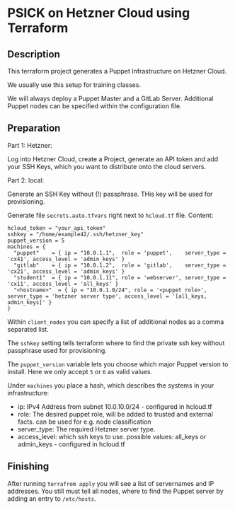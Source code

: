 # PSICK on Hetzner Cloud using Terraform

## Description

This terraform project generates a Puppet Infrastructure on Hetzner Cloud.

We usually use this setup for training classes.

We will always deploy a Puppet Master and a GitLab Server.
Additional Puppet nodes can be specified within the configuration file.

## Preparation

Part 1: Hetzner:

Log into Hetzner Cloud, create a Project, generate an API token and add your SSH Keys, which you want to distribute onto the cloud servers.


Part 2: local:

Generate an SSH Key without (!) passphrase. THis key will be used for provisioning.

Generate file `secrets.auto.tfvars` right next to `hcloud.tf` file.
Content:

    hcloud_token = "your_api_token"
    sshkey = "/home/example42/.ssh/hetzner_key"
    puppet_version = 5
    machines = {
      "puppet"    = { ip = "10.0.1.1",  role = 'puppet',    server_type = 'cx41', access_level = 'admin_keys' }
      "gitlab"    = { ip = "10.0.1.2",  role = 'gitlab',    server_type = 'cx21', access_level = 'admin_keys' }
      "student1"  = { ip = "10.0.1.11", role = 'webserver', server_type = 'cx11', access_level = 'all_keys' }
      "<hostname>"  = { ip = "10.0.1.0/24", role = '<puppet role>', server_type = 'hetzner server type', access_level = '[all_keys, admin_keys]' }
    }

Within `client_nodes` you can specify a list of additional nodes as a comma separated list.

The `sshkey` setting tells terraform where to find the private ssh key without passphrase used for provisioning.

The `puppet_version` variable lets you choose which major Puppet version to install. Here we only accept `5` or `6` as valid values.

Under `machines` you place a hash, which describes the systems in your infrastructure:

* ip: IPv4 Address from subnet 10.0.10.0/24 - configured in hcloud.tf
* role: The desired puppet role, will be added to trusted and external facts. can be used for e.g. node classification
* server\_type: The required Hetzner server type.
* access\_level: which ssh keys to use. possible values: all\_keys or admin\_keys - configured in hcloud.tf

## Finishing

After running `terrafrom apply` you will see a list of servernames and IP addresses.
You still must tell all nodes, where to find the Puppet server by adding an entry to `/etc/hosts`.


